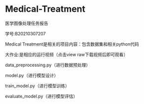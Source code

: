 # Medical-Treatment
医学图像处理任务报告

学号:B20210307207  

Medical Treatment是相关的项目内容：包含数据集和相关python代码  

大作业:是相应的运行视频（点击view raw下载视频后即可观看）  

data_preprocessing.py（进行数据预处理）  

model.py（进行模型设计）  

train_model.py（进行模型训练）  

evaluate_model.py（进行模型评估）  

